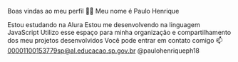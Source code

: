 Boas vindas ao meu perfil 💙💙
Meu nome é Paulo Henrique

Estou estudando na Alura
Estou me desenvolvendo na linguagem JavaScript
Utilizo esse espaço para minha organização e compartilhamento dos meu projetos desenvolvidos
Você pode entrar em contato comigo 📫
00001100153779sp@al.educacao.sp.gov.br
@paulohenriqueph18
